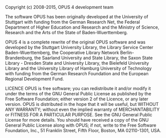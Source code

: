 Copyright (c) 2008-2015, OPUS 4 development team

The software OPUS has been originally developed at the University of Stuttgart
with funding from the German Research Net, the Federal Department of Higher
Education and Research and the Ministry of Science, Research and the Arts of
the State of Baden-Wuerttemberg.

OPUS 4 is a complete rewrite of the original OPUS software and was developed
by the Stuttgart University Library, the Library Service Center
Baden-Wuerttemberg, the Cooperative Library Network Berlin-Brandenburg,
the Saarland University and State Library, the Saxon State Library -
Dresden State and University Library, the Bielefeld University Library and
the University Library of Hamburg University of Technology with funding from
the German Research Foundation and the European Regional Development Fund.

LICENCE
OPUS is free software; you can redistribute it and/or modify it under the
terms of the GNU General Public License as published by the Free Software
Foundation; either version 2 of the Licence, or any later version.
OPUS is distributed in the hope that it will be useful, but WITHOUT ANY
WARRANTY; without even the implied warranty of MERCHANTABILITY or FITNESS
FOR A PARTICULAR PURPOSE. See the GNU General Public License for more
details. You should have received a copy of the GNU General Public License
along with OPUS; if not, write to the Free Software Foundation, Inc., 51
Franklin Street, Fifth Floor, Boston, MA 02110-1301, USA.

